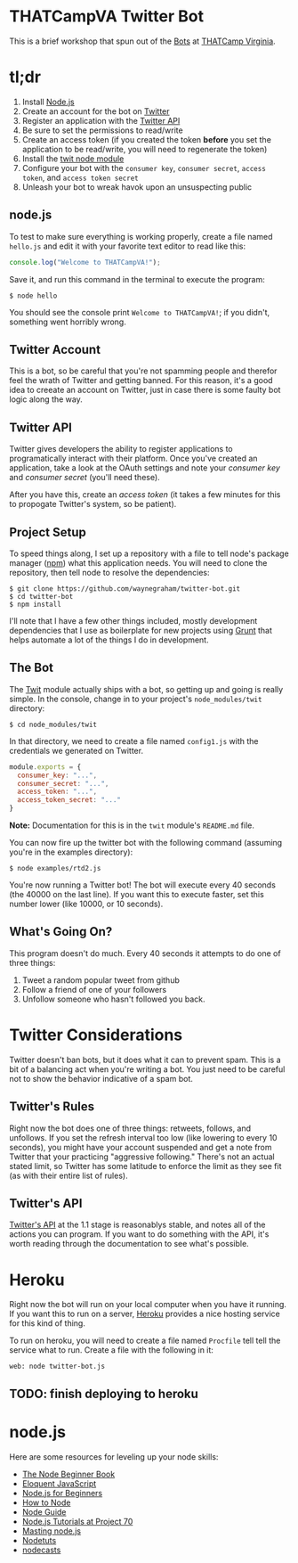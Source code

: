 # THATCampVA Twitter Bot

This is a brief workshop that spun out of the [Bots](http://virginia2013.thatcamp.org/2013/10/10/bots/)
at [THATCamp Virginia](http://virginia2013.thatcamp.org/).


# tl;dr

1. Install [Node.js](http://nodejs.org)
1. Create an account for the bot on [Twitter](http://www.twitter.com)
1. Register an application with the [Twitter
   API](https://dev.twitter.com)
1. Be sure to set the permissions to read/write
1. Create an access token (if you created the token **before** you set the
   application to be read/write, you will need to regenerate the token)
1. Install the [twit node module](https://github.com/ttezel/twit)
1. Configure your bot with the `consumer key`, `consumer secret`,
   `access token`, and `access token secret`
1. Unleash your bot to wreak havok upon an unsuspecting public

## node.js

To test to make sure everything is working properly, create a file named
`hello.js` and edit it with your favorite text editor to read like this:

```javascript
console.log("Welcome to THATCampVA!");
```

Save it, and run this command in the terminal to execute the program:

```shell
$ node hello
```

You should see the console print `Welcome to THATCampVA!`; if you
didn't, something went horribly wrong.

## Twitter Account
This is a bot, so be careful that you're not spamming people and
therefor feel the wrath of Twitter and getting banned. For this reason,
it's a good idea to creeate an account on Twitter, just in case there is
some faulty bot logic along the way.

## Twitter API
Twitter gives developers the ability to register applications to
programatically interact with their platform. Once you've created an
application, take a look at the OAuth settings and note your *consumer
key* and *consumer secret* (you'll need these).

After you have this, create an *access token* (it takes a few minutes
for this to propogate Twitter's system, so be patient).

## Project Setup

To speed things along, I set up a repository with a file to tell node's
package manager ([npm](https://npmjs.org/)) what this application needs.
You will need to clone the repository, then tell node to resolve the
dependencies:

```console
$ git clone https://github.com/waynegraham/twitter-bot.git
$ cd twitter-bot
$ npm install
```
I'll note that I have a few other things included, mostly development
dependencies that I use as boilerplate for new projects using [Grunt](http://gruntjs.com/)
that helps automate a lot of the things I do in development.

## The Bot
The [Twit](https://github.com/ttezel/twit) module actually ships with a
bot, so getting up and going is really simple. In the console, change in
to your project's `node_modules/twit` directory:

```shell
$ cd node_modules/twit
```

In that directory, we need to create a file named `config1.js` with the
credentials we generated on Twitter.

```javascript
module.exports = {
  consumer_key: "...",
  consumer_secret: "...",
  access_token: "...",
  access_token_secret: "..."
}
```

**Note:** Documentation for this is in the `twit` module's `README.md`
file.

You can now fire up the twitter bot with the following command (assuming
you're in the examples directory):

```shell
$ node examples/rtd2.js
```
You're now running a Twitter bot! The bot will execute every 40 seconds
(the 40000 on the last line). If you want this to execute faster, set
this number lower (like 10000, or 10 seconds).

## What's Going On?
This program doesn't do much. Every 40 seconds it attempts to do one of
three things:

1. Tweet a random popular tweet from github
1. Follow a friend of one of your followers
1. Unfollow someone who hasn't followed you back.

# Twitter Considerations
Twitter doesn't ban bots, but it does what it can to prevent spam. This
is a bit of a balancing act when you're writing a bot. You just need to
be careful not to show the behavior indicative of a spam bot.

## Twitter's Rules
Right now the bot does one of three things: retweets, follows, and
unfollows. If you set the refresh interval too low (like lowering to
every 10 seconds), you might have your account suspended and get a note
from Twitter that your practicing "aggressive following." There's not an
actual stated limit, so Twitter has some latitude to enforce the limit
as they see fit (as with their entire list of rules).

## Twitter's API

[Twitter's API](https://dev.twitter.com/docs/api/1.1) at the 1.1 stage
is reasonablys stable, and notes all of the actions you can program. If
you want to do something with the API, it's worth reading through the
documentation to see what's possible.

# Heroku

Right now the bot will run on your local computer when you have it
running. If you want this to run on a server, [Heroku](http://heroku.com)
provides a nice hosting service for this kind of thing.

To run on heroku, you will need to create a file named `Procfile` tell
tell the service what to run. Create a file with the following in it:

```
web: node twitter-bot.js
```

## TODO: finish deploying to heroku



# node.js

Here are some resources for leveling up your node skills:

* [The Node Beginner Book](http://www.nodebeginner.org/)
* [Eloquent JavaScript](http://eloquentjavascript.net/)
* [Node.js for Beginners](http://net.tutsplus.com/tutorials/javascript-ajax/node-js-for-beginners/)
* [How to Node](http://howtonode.org/)
* [Node Guide](http://nodeguide.com/)
* [Node.js Tutorials at Project 70](http://project70.com/)
* [Masting node.js](http://visionmedia.github.io/masteringnode/)
* [Nodetuts](http://nodetuts.com/)
* [nodecasts](http://nodecasts.net/)
